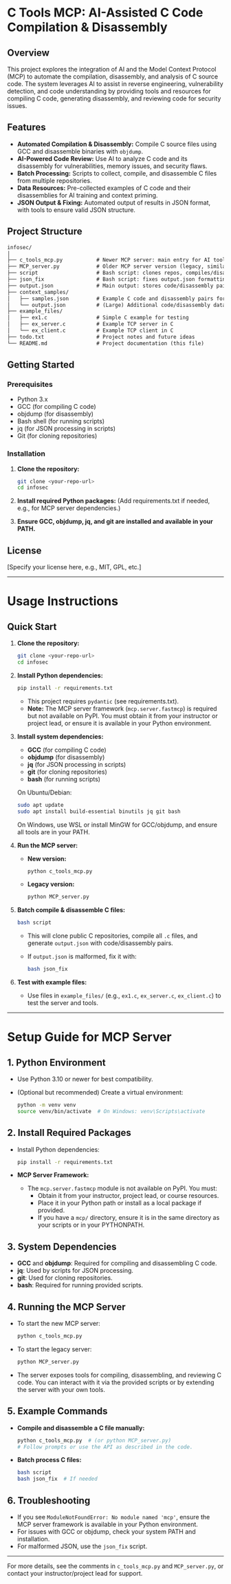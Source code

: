 # C Tools MCP: AI-Assisted C Code Compilation & Disassembly

## Overview

This project explores the integration of AI and the Model Context Protocol (MCP) to automate the compilation, disassembly, and analysis of C source code. The system leverages AI to assist in reverse engineering, vulnerability detection, and code understanding by providing tools and resources for compiling C code, generating disassembly, and reviewing code for security issues.

## Features

- **Automated Compilation & Disassembly:** Compile C source files using GCC and disassemble binaries with `objdump`.
- **AI-Powered Code Review:** Use AI to analyze C code and its disassembly for vulnerabilities, memory issues, and security flaws.
- **Batch Processing:** Scripts to collect, compile, and disassemble C files from multiple repositories.
- **Data Resources:** Pre-collected examples of C code and their disassemblies for AI training and context priming.
- **JSON Output & Fixing:** Automated output of results in JSON format, with tools to ensure valid JSON structure.

## Project Structure

``` txt
infosec/
│
├── c_tools_mcp.py           # Newer MCP server: main entry for AI tools (compile, disassemble, review)
├── MCP_server.py            # Older MCP server version (legacy, similar functionality)
├── script                   # Bash script: clones repos, compiles/disassembles all .c files, outputs to output.json
├── json_fix                 # Bash script: fixes output.json formatting issues
├── output.json              # Main output: stores code/disassembly pairs (large file, generated by script)
├── context_samples/
│   ├── samples.json         # Example C code and disassembly pairs for AI context/training
│   └── output.json          # (Large) Additional code/disassembly data for context
├── example_files/
│   ├── ex1.c                # Simple C example for testing
│   ├── ex_server.c          # Example TCP server in C
│   └── ex_client.c          # Example TCP client in C
├── todo.txt                 # Project notes and future ideas
└── README.md                # Project documentation (this file)
```

## Getting Started

### Prerequisites

- Python 3.x
- GCC (for compiling C code)
- objdump (for disassembly)
- Bash shell (for running scripts)
- jq (for JSON processing in scripts)
- Git (for cloning repositories)

### Installation

1. **Clone the repository:**

   ```sh
   git clone <your-repo-url>
   cd infosec
   ```

2. **Install required Python packages:**
   (Add requirements.txt if needed, e.g., for MCP server dependencies.)

3. **Ensure GCC, objdump, jq, and git are installed and available in your PATH.**

## License

[Specify your license here, e.g., MIT, GPL, etc.]

---

# Usage Instructions

## Quick Start

1. **Clone the repository:**

   ```sh
   git clone <your-repo-url>
   cd infosec
   ```

2. **Install Python dependencies:**

   ```sh
   pip install -r requirements.txt
   ```

   - This project requires `pydantic` (see requirements.txt).
   - **Note:** The MCP server framework (`mcp.server.fastmcp`) is required but not available on PyPI. You must obtain it from your instructor or project lead, or ensure it is available in your Python environment.

3. **Install system dependencies:**
   - **GCC** (for compiling C code)
   - **objdump** (for disassembly)
   - **jq** (for JSON processing in scripts)
   - **git** (for cloning repositories)
   - **bash** (for running scripts)

   On Ubuntu/Debian:

   ```sh
   sudo apt update
   sudo apt install build-essential binutils jq git bash
   ```

   On Windows, use WSL or install MinGW for GCC/objdump, and ensure all tools are in your PATH.

4. **Run the MCP server:**
   - **New version:**

     ```sh
     python c_tools_mcp.py
     ```

   - **Legacy version:**

     ```sh
     python MCP_server.py
     ```

5. **Batch compile & disassemble C files:**

   ```sh
   bash script
   ```

   - This will clone public C repositories, compile all `.c` files, and generate `output.json` with code/disassembly pairs.
   - If `output.json` is malformed, fix it with:

     ```sh
     bash json_fix
     ```

6. **Test with example files:**
   - Use files in `example_files/` (e.g., `ex1.c`, `ex_server.c`, `ex_client.c`) to test the server and tools.

---

# Setup Guide for MCP Server

## 1. Python Environment

- Use Python 3.10 or newer for best compatibility.
- (Optional but recommended) Create a virtual environment:

  ```sh
  python -m venv venv
  source venv/bin/activate  # On Windows: venv\Scripts\activate
  ```

## 2. Install Required Packages

- Install Python dependencies:

  ```sh
  pip install -r requirements.txt
  ```

- **MCP Server Framework:**
  - The `mcp.server.fastmcp` module is not available on PyPI. You must:
    - Obtain it from your instructor, project lead, or course resources.
    - Place it in your Python path or install as a local package if provided.
    - If you have a `mcp/` directory, ensure it is in the same directory as your scripts or in your PYTHONPATH.

## 3. System Dependencies

- **GCC** and **objdump**: Required for compiling and disassembling C code.
- **jq**: Used by scripts for JSON processing.
- **git**: Used for cloning repositories.
- **bash**: Required for running provided scripts.

## 4. Running the MCP Server

- To start the new MCP server:

  ```sh
  python c_tools_mcp.py
  ```

- To start the legacy server:

  ```sh
  python MCP_server.py
  ```

- The server exposes tools for compiling, disassembling, and reviewing C code. You can interact with it via the provided scripts or by extending the server with your own tools.

## 5. Example Commands

- **Compile and disassemble a C file manually:**

  ```sh
  python c_tools_mcp.py  # (or python MCP_server.py)
  # Follow prompts or use the API as described in the code.
  ```

- **Batch process C files:**

  ```sh
  bash script
  bash json_fix  # If needed
  ```

## 6. Troubleshooting

- If you see `ModuleNotFoundError: No module named 'mcp'`, ensure the MCP server framework is available in your Python environment.
- For issues with GCC or objdump, check your system PATH and installation.
- For malformed JSON, use the `json_fix` script.

---

For more details, see the comments in `c_tools_mcp.py` and `MCP_server.py`, or contact your instructor/project lead for support.
